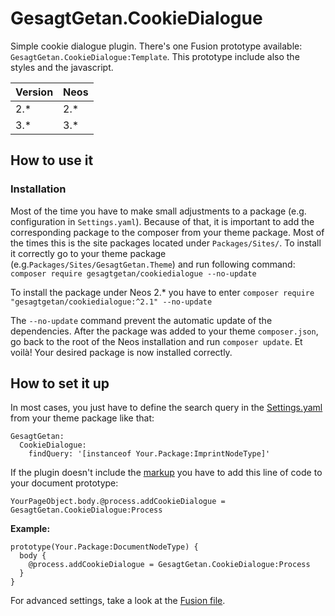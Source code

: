 # GesagtGetan.CookieDialogue

Simple cookie dialogue plugin. There's one Fusion prototype available: `GesagtGetan.CookieDialogue:Template`. This prototype include also the styles and the javascript.

| Version | Neos   |
|---------|--------|
| 2.*     | 2.*    |
| 3.*     | 3.*    |

## How to use it
### Installation
Most of the time you have to make small adjustments to a package (e.g. configuration in `Settings.yaml`). Because of that, it is important to add the corresponding package to the composer from your theme package. Most of the times this is the site packages located under `Packages/Sites/`. To install it correctly go to your theme package (e.g.`Packages/Sites/GesagtGetan.Theme`) and run following command:
`composer require gesagtgetan/cookiedialogue --no-update`

To install the package under Neos 2.* you have to enter
`composer require "gesagtgetan/cookiedialogue:^2.1" --no-update`

The `--no-update` command prevent the automatic update of the dependencies. After the package was added to your theme `composer.json`, go back to the root of the Neos installation and run `composer update`. Et voilà! Your desired package is now installed correctly.


## How to set it up
In most cases, you just have to define the search query in the [Settings.yaml](Configuration/Settings.yaml) from your theme package like that:

```
GesagtGetan:
  CookieDialogue:
    findQuery: '[instanceof Your.Package:ImprintNodeType]'
```

If the plugin doesn't include the [markup](Resources/Private/Templates/CookieDialogue.html) you have to add this line of code to your document prototype:  

`YourPageObject.body.@process.addCookieDialogue = GesagtGetan.CookieDialogue:Process`

**Example:**

```
prototype(Your.Package:DocumentNodeType) {
  body {
    @process.addCookieDialogue = GesagtGetan.CookieDialogue:Process
  }
}
```

For advanced settings, take a look at the [Fusion file](Resources/Private/Fusion/Root.ts2).
